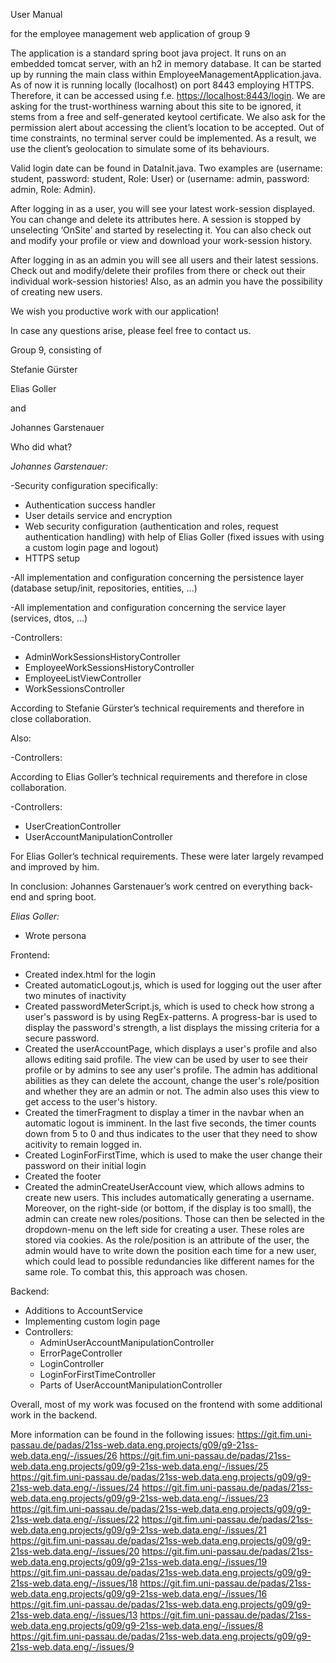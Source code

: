 User Manual

for the employee management web application of group 9

The application is a standard spring boot java project. It runs on an embedded tomcat server, with an h2 in memory database. It can be started up by running the main class within EmployeeManagementApplication.java. As of now it is running locally (localhost) on port 8443 employing HTTPS. Therefore, it can be accessed using f.e. <https://localhost:8443/login>. We are asking for the trust-worthiness warning about this site to be ignored, it stems from a free and self-generated keytool certificate. We also ask for the permission alert about accessing the client’s location to be accepted. Out of time constraints, no terminal server could be implemented. As a result, we use the client’s geolocation to simulate some of its behaviours.

Valid login date can be found in DataInit.java. Two examples are (username: student, password: student, Role: User) or (username: admin, password: admin, Role: Admin).

After logging in as a user, you will see your latest work-session displayed. You can change and delete its attributes here. A session is stopped by unselecting ‘OnSite’ and started by reselecting it. You can also check out and modify your profile or view and download your work-session history.

After logging in as an admin you will see all users and their latest sessions. Check out and modify/delete their profiles from there or check out their individual work-session histories! Also, as an admin you have the possibility of creating new users.

We wish you productive work with our application!

In case any questions arise, please feel free to contact us. 


Group 9, consisting of

Stefanie Gürster

Elias Goller

and

Johannes Garstenauer





Who did what?

*Johannes Garstenauer:*

-Security configuration specifically:

- Authentication success handler
- User details service and encryption
- Web security configuration (authentication and roles, request authentication handling) with help of Elias Goller (fixed issues with using a custom login page and logout)
- HTTPS setup

-All implementation and configuration concerning the persistence layer (database setup/init, repositories, entities, …)

-All implementation and configuration concerning the service layer (services, dtos, …)

-Controllers:

- AdminWorkSessionsHistoryController
- EmployeeWorkSessionsHistoryController
- EmployeeListViewController
- WorkSessionsController

According to Stefanie Gürster’s technical requirements and therefore in close collaboration.

Also:

-Controllers:

According to Elias Goller’s technical requirements and therefore in close collaboration.

-Controllers:

- UserCreationController
- UserAccountManipulationController

For Elias Goller’s technical requirements. These were later largely revamped and improved by him.

In conclusion: Johannes Garstenauer’s work centred on everything back-end and spring boot.





*Elias Goller:*
- Wrote persona

Frontend:
- Created index.html for the login
- Created automaticLogout.js, which is used for logging out the user after two minutes of inactivity
- Created passwordMeterScript.js, which is used to check how strong a user's password is by using RegEx-patterns.
  A progress-bar is used to display the password's strength, a list displays the missing criteria for a secure     password.
- Created the userAccountPage, which displays a user's profile and also allows editing said profile. The view 
  can be used by user to see their profile or by admins to see any user's profile. The admin has additional abilities
  as they can delete the account, change the user's role/position and whether they are an admin or not. The admin also
  uses this view to get access to the user's history.
- Created the timerFragment to display a timer in the navbar when an automatic logout is imminent. In the last five
  seconds, the timer counts down from 5 to 0 and thus indicates to the user that they need to show acitivity to remain
  logged in.
- Created LoginForFirstTime, which is used to make the user change their password on their initial login
- Created the footer
- Created the adminCreateUserAccount view, which allows admins to create new users. This includes automatically
  generating a username. Moreover, on the right-side (or bottom, if the display is too small), the admin can create
  new roles/positions. Those can then be selected in the dropdown-menu on the left side for creating a user.
  These roles are stored via cookies. As the role/position is an attribute of the user, the admin would have to write
  down the position each time for a new user, which could lead to possible redundancies like different names for the
  same role. To combat this, this approach was chosen.

Backend:
- Additions to AccountService
- Implementing custom login page
- Controllers:
    - AdminUserAccountManipulationController
    - ErrorPageController
    - LoginController
    - LoginForFirstTimeController
    - Parts of UserAccountManipulationController

Overall, most of my work was focused on the frontend with some additional work in the backend.

More information can be found in the following issues:
https://git.fim.uni-passau.de/padas/21ss-web.data.eng.projects/g09/g9-21ss-web.data.eng/-/issues/26
https://git.fim.uni-passau.de/padas/21ss-web.data.eng.projects/g09/g9-21ss-web.data.eng/-/issues/25
https://git.fim.uni-passau.de/padas/21ss-web.data.eng.projects/g09/g9-21ss-web.data.eng/-/issues/24
https://git.fim.uni-passau.de/padas/21ss-web.data.eng.projects/g09/g9-21ss-web.data.eng/-/issues/23
https://git.fim.uni-passau.de/padas/21ss-web.data.eng.projects/g09/g9-21ss-web.data.eng/-/issues/22
https://git.fim.uni-passau.de/padas/21ss-web.data.eng.projects/g09/g9-21ss-web.data.eng/-/issues/21
https://git.fim.uni-passau.de/padas/21ss-web.data.eng.projects/g09/g9-21ss-web.data.eng/-/issues/20
https://git.fim.uni-passau.de/padas/21ss-web.data.eng.projects/g09/g9-21ss-web.data.eng/-/issues/19
https://git.fim.uni-passau.de/padas/21ss-web.data.eng.projects/g09/g9-21ss-web.data.eng/-/issues/18
https://git.fim.uni-passau.de/padas/21ss-web.data.eng.projects/g09/g9-21ss-web.data.eng/-/issues/16
https://git.fim.uni-passau.de/padas/21ss-web.data.eng.projects/g09/g9-21ss-web.data.eng/-/issues/13
https://git.fim.uni-passau.de/padas/21ss-web.data.eng.projects/g09/g9-21ss-web.data.eng/-/issues/8
https://git.fim.uni-passau.de/padas/21ss-web.data.eng.projects/g09/g9-21ss-web.data.eng/-/issues/9
